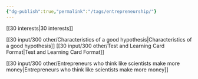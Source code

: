 ```yaml
---
{"dg-publish":true,"permalink":"/tags/entrepreneurship/"}
---
```


[[30 interests\|30 interests]]

[[30 input/300 other/Characteristics of a good hypothesis\|Characteristics of a good hypothesis]]
[[30 input/300 other/Test and Learning Card Format\|Test and Learning Card Format]]

[[30 input/300 other/Entrepreneurs who think like scientists make more money\|Entrepreneurs who think like scientists make more money]]
